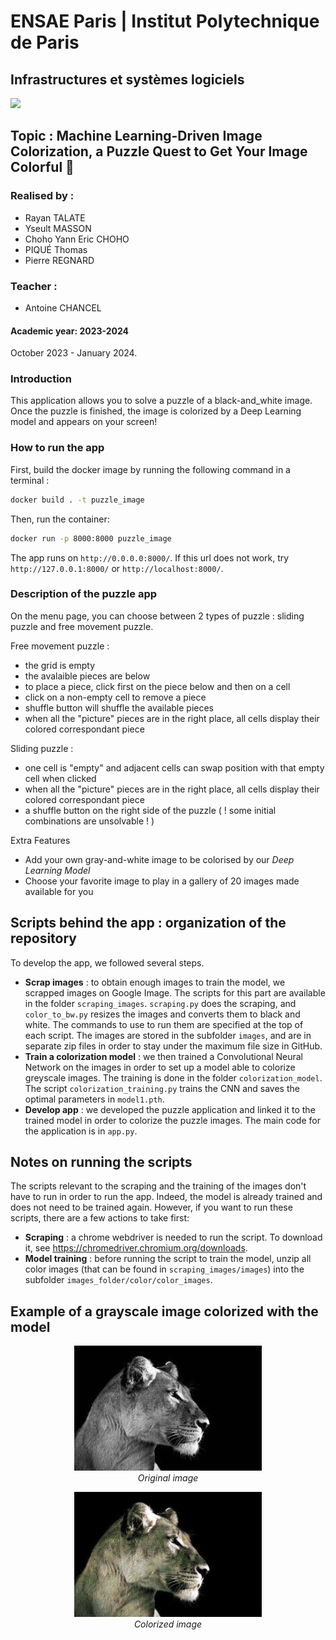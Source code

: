 
# ENSAE Paris | Institut Polytechnique de Paris

## Infrastructures et systèmes logiciels

<img src="https://upload.wikimedia.org/wikipedia/commons/thumb/e/ec/LOGO-ENSAE.png/900px-LOGO-ENSAE.png" width="300">

## Topic : Machine Learning-Driven Image Colorization, a Puzzle Quest to Get Your Image Colorful 🎨

### Realised by : 

* Rayan TALATE
* Yseult MASSON
* Choho Yann Eric CHOHO
* PIQUÉ Thomas
* Pierre REGNARD

### Teacher : 

* Antoine CHANCEL

#### Academic year: 2023-2024

October 2023 - January 2024.

### Introduction

This application allows you to solve a puzzle of a black-and_white image. Once the puzzle is finished, the image is colorized by a Deep Learning model and appears on your screen!


### How to run the app

First, build the docker image by running the following command in a terminal :

```bash
docker build . -t puzzle_image
```

Then, run the container:

```bash
docker run -p 8000:8000 puzzle_image
```

The app runs on `http://0.0.0.0:8000/`. If this url does not work, try `http://127.0.0.1:8000/` or `http://localhost:8000/`.

### Description of the puzzle app

On the menu page, you can choose between 2 types of puzzle : sliding puzzle and free movement puzzle.

Free movement puzzle :
- the grid is empty
- the avalaible pieces are below
- to place a piece, click first on the piece below and then on a cell
- click on a non-empty cell to remove a piece
- shuffle button will shuffle the available pieces
- when all the "picture" pieces are in the right place, all cells display their colored correspondant piece

Sliding puzzle : 
- one cell is "empty" and adjacent cells can swap position with that empty cell when clicked
- when all the "picture" pieces are in the right place, all cells display their colored correspondant piece
- a shuffle button on the right side of the puzzle ( ! some initial combinations are unsolvable ! )

Extra Features
- Add your own gray-and-white image to be colorised by our *Deep Learning Model*
- Choose your favorite image to play in a gallery of 20 images made available for you


## Scripts behind the app : organization of the repository

To develop the app, we followed several steps.
* **Scrap images** : to obtain enough images to train the model, we scrapped images on Google Image. The scripts for this part are available in the folder `scraping_images`. `scraping.py` does the scraping, and `color_to_bw.py` resizes the images and converts them to black and white. The commands to use to run them are specified at the top of each script. The images are stored in the subfolder `images`, and are in separate zip files in order to stay under the maximum file size in GitHub.
* **Train a colorization model** : we then trained a Convolutional Neural Network on the images in order to set up a model able to colorize greyscale images. The training is done in the folder `colorization_model`. The script `colorization_training.py` trains the CNN and saves the optimal parameters in `model1.pth`.
*  **Develop app** : we developed the puzzle application and linked it to the trained model in order to colorize the puzzle images. The main code for the application is in `app.py`.

## Notes on running the scripts
The scripts relevant to the scraping and the training of the images don't have to run in order to run the app. Indeed, the model is already trained and does not need to be trained again. However, if you want to run these scripts, there are a few actions to take first:
* **Scraping** : a chrome webdriver is needed to run the script. To download it, see https://chromedriver.chromium.org/downloads.
* **Model training** : before running the script to train the model, unzip all color images (that can be found in `scraping_images/images`) into the subfolder `images_folder/color/color_images`.

## Example of a grayscale image colorized with the model

<p align="center">
  <img src="images_folder/image%20bank/keep/_1.jpg" alt="Grayscale" width = "300">
  <br>
  <em>Original image</em>
</p>

<p align="center">
  <img src="images_folder/image%20bank/results/1.jpg" alt="Colorized" width = "300">
  <br>
  <em>Colorized image</em>
</p>

